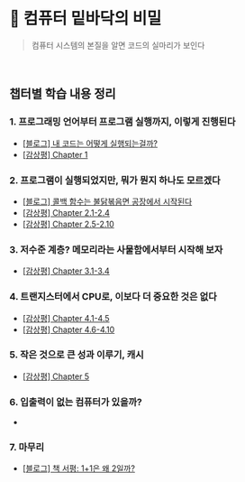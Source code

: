 # 📔 컴퓨터 밑바닥의 비밀

> 컴퓨터 시스템의 본질을 알면 코드의 실마리가 보인다

<br/>

## 챕터별 학습 내용 정리

### 1. 프로그래밍 언어부터 프로그램 실행까지, 이렇게 진행된다

- [[블로그] 내 코드는 어떻게 실행되는걸까?](https://devella.oopy.io/a662c1b4-75ea-4dd0-850d-f4be1dbcdd77)
- [[감상평] Chapter 1](https://github.com/elegant-functional-2023/secrets-of-computer/discussions/3#discussioncomment-9647650)

### 2. 프로그램이 실행되었지만, 뭐가 뭔지 하나도 모르겠다

- [[블로그] 콜백 함수는 불닭볶음면 공장에서 시작된다](https://devella.oopy.io/4fc9d738-0670-4514-8a6b-18375aad44ce)
- [[감상평] Chapter 2.1-2.4](https://github.com/elegant-functional-2023/secrets-of-computer/discussions/5#discussioncomment-9842404)
- [[감상평] Chapter 2.5-2.10](https://github.com/elegant-functional-2023/secrets-of-computer/discussions/7#discussioncomment-9873467)

### 3. 저수준 계층? 메모리라는 사물함에서부터 시작해 보자

- [[감상평] Chapter 3.1-3.4](https://github.com/elegant-functional-2023/secrets-of-computer/discussions/8#discussioncomment-9967625)

### 4. 트랜지스터에서 CPU로, 이보다 더 중요한 것은 없다

- [[감상평] Chapter 4.1-4.5](https://github.com/elegant-functional-2023/secrets-of-computer/discussions/11#discussioncomment-10071806)
- [[감상평] Chapter 4.6-4.10](https://github.com/elegant-functional-2023/secrets-of-computer/discussions/13#discussioncomment-10162226)

### 5. 작은 것으로 큰 성과 이루기, 캐시

- [[감상평] Chapter 5](https://github.com/elegant-functional-2023/secrets-of-computer/discussions/14#discussioncomment-10224829)

### 6. 입출력이 없는 컴퓨터가 있을까?

- []()

### 7. 마무리

- [[블로그] 책 서평: 1+1은 왜 2일까?](https://devella.oopy.io/efe6964d-497f-42b0-81bd-da3cb0ba8b51)
